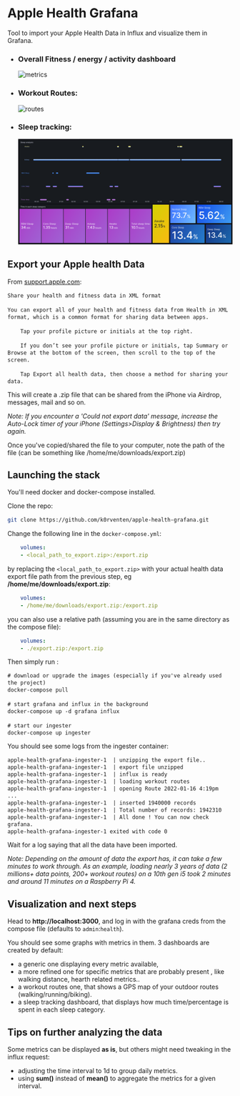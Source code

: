 # Apple Health Grafana

Tool to import your Apple Health Data in Influx and visualize them in Grafana.

- ### Overall Fitness / energy / activity dashboard 
  ![metrics](example1.png)
- ### Workout Routes:
  ![routes](example2.png)
- ### Sleep tracking:
  ![sleep](example3.png)

## Export your Apple health Data

From [support.apple.com](https://support.apple.com/guide/iphone/share-your-health-data-iph5ede58c3d/ios):
```
Share your health and fitness data in XML format

You can export all of your health and fitness data from Health in XML format, which is a common format for sharing data between apps.

    Tap your profile picture or initials at the top right.

    If you don’t see your profile picture or initials, tap Summary or Browse at the bottom of the screen, then scroll to the top of the screen.

    Tap Export all health data, then choose a method for sharing your data.
```

This will create a .zip file that can be shared from the iPhone via Airdrop, messages, mail and so on.

_Note: If you encounter a 'Could not export data' message, increase the Auto-Lock timer of your iPhone (Settings>Display & Brightness) then try again._

Once you've copied/shared the file to your computer, note the path of the file (can be something like /home/me/downloads/export.zip)

## Launching the stack

You'll need docker and docker-compose installed.

Clone the repo:

```sh
git clone https://github.com/k0rventen/apple-health-grafana.git
```

Change the following line in the `docker-compose.yml`:

```yaml
    volumes:
    - <local_path_to_export.zip>:/export.zip
```

by replacing the `<local_path_to_export.zip>` with your actual health data export file path from the previous step, eg __/home/me/downloads/export.zip__:

```yaml
    volumes:
    - /home/me/downloads/export.zip:/export.zip
```

you can also use a relative path (assuming you are in the same directory as the compose file):
```yaml
    volumes:
    - ./export.zip:/export.zip
```



Then simply run :

```
# download or upgrade the images (especially if you've already used the project)
docker-compose pull

# start grafana and influx in the background
docker-compose up -d grafana influx

# start our ingester
docker-compose up ingester
```


You should see some logs from the ingester container:
```
apple-health-grafana-ingester-1  | unzipping the export file..
apple-health-grafana-ingester-1  | export file unzipped
apple-health-grafana-ingester-1  | influx is ready
apple-health-grafana-ingester-1  | loading workout routes
apple-health-grafana-ingester-1  | opening Route 2022-01-16 4:19pm
...
apple-health-grafana-ingester-1  | inserted 1940000 records
apple-health-grafana-ingester-1  | Total number of records: 1942310
apple-health-grafana-ingester-1  | All done ! You can now check grafana.
apple-health-grafana-ingester-1 exited with code 0
```

Wait for a log saying that all the data have been imported.

_Note: Depending on the amount of data the export has, it can take a few minutes to work through. As an example, loading nearly 3 years of data (2 millions+ data points, 200+ workout routes) on a 10th gen i5 took 2 minutes and around 11 minutes on a Raspberry Pi 4._


## Visualization and next steps


Head to __http://localhost:3000__, and log in with the grafana creds from the compose file (defaults to `admin`:`health`).

You should see some graphs with metrics in them.
3 dashboards are created by default:
- a generic one displaying every metric available, 
- a more refined one for specific metrics that are probably present , like walking distance, hearth related metrics..
- a workout routes one, that shows a GPS map of your outdoor routes (walking/running/biking).
- a sleep tracking dashboard, that displays how much time/percentage is spent in each sleep category.

## Tips on further analyzing the data

Some metrics can be displayed __as is__, but others might need tweaking in the influx request:
- adjusting the time interval to 1d to group daily metrics.
- using __sum()__ instead of __mean()__ to aggregate the metrics for a given interval.
